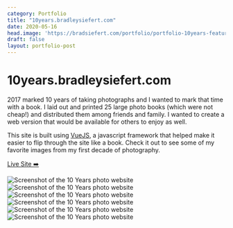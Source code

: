```yaml
---
category: Portfolio
title: "10years.bradleysiefert.com"
date: 2020-05-16
head.image: 'https://bradsiefert.com/portfolio/portfolio-10years-featured.jpg'
draft: false
layout: portfolio-post
---
```


# 10years.bradleysiefert.com

2017 marked 10 years of taking photographs and I wanted to mark that time with a book. I laid out and printed 25 large photo books (which were not cheap!) and distributed them among friends and family. I wanted to create a web version that would be available for others to enjoy as well.

This site is built using [VueJS](https://vuejs.org/), a javascript framework that helped make it easier to flip through the site like a book. Check it out to see some of my favorite images from my first decade of photography.

<a class="btn btn-outline-dark mb-32" target="_blank" href="https://10years.bradleysiefert.com">Live Site ➡️</a>

![Screenshot of the 10 Years photo website](../portfolio/portfolio-10years1.jpg)
![Screenshot of the 10 Years photo website](../portfolio/portfolio-10years2.jpg)
![Screenshot of the 10 Years photo website](../portfolio/portfolio-10years3.jpg)
![Screenshot of the 10 Years photo website](../portfolio/portfolio-10years4.jpg)
![Screenshot of the 10 Years photo website](../portfolio/portfolio-10years6.jpg)
![Screenshot of the 10 Years photo website](../portfolio/portfolio-10years7.jpg)
